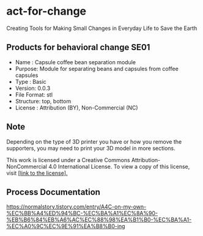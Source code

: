 # act-for-change
Creating Tools for Making Small Changes in Everyday Life to Save the Earth


## Products for behavioral change SE01 
- Name : Capsule coffee bean separation module
- Purpose: Module for separating beans and capsules from coffee capsules   
- Type : Basic
- Version: 0.0.3  
- File Format: stl
- Structure: top, bottom 
- License : Attribution (BY), Non-Commercial (NC)



## Note
Depending on the type of 3D printer you have or how you remove the supporters, you may need to print your 3D model in more sections.



This work is licensed under a Creative Commons Attribution-NonCommercial 4.0 International License. 
To view a copy of this license, visit [[link to the license].](https://creativecommons.org/licenses/by-nc/4.0/)




## Process Documentation
https://normalstory.tistory.com/entry/A4C-on-my-own-%EC%BB%A4%ED%94%BC-%EC%BA%A1%EC%8A%90-%EB%B6%84%EB%A6%AC%EC%88%98%EA%B1%B0-%EC%BA%A1-%EC%A0%9C%EC%9E%91%EA%B8%B0-ing 

